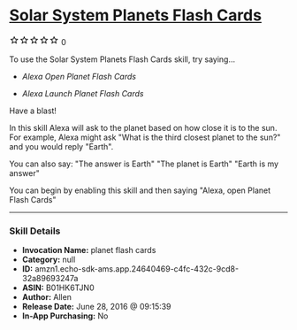 # [Solar System Planets Flash Cards](http://alexa.amazon.com/#skills/amzn1.echo-sdk-ams.app.24640469-c4fc-432c-9cd8-32a89693247a)
![0 stars](../../images/ic_star_border_black_18dp_1x.png)![0 stars](../../images/ic_star_border_black_18dp_1x.png)![0 stars](../../images/ic_star_border_black_18dp_1x.png)![0 stars](../../images/ic_star_border_black_18dp_1x.png)![0 stars](../../images/ic_star_border_black_18dp_1x.png) 0

To use the Solar System Planets Flash Cards skill, try saying...

* *Alexa Open Planet Flash Cards*

* *Alexa Launch Planet Flash Cards*

Have a blast!

In this skill Alexa will ask to the planet based on how close it is to the sun. For example, Alexa might ask "What is the third closest planet to the sun?" and you would reply "Earth".

You can also say:
"The answer is Earth"
"The planet is Earth"
"Earth is my answer"

You can begin by enabling this skill and then saying "Alexa, open Planet Flash Cards"

***

### Skill Details

* **Invocation Name:** planet flash cards
* **Category:** null
* **ID:** amzn1.echo-sdk-ams.app.24640469-c4fc-432c-9cd8-32a89693247a
* **ASIN:** B01HK6TJN0
* **Author:** Allen
* **Release Date:** June 28, 2016 @ 09:15:39
* **In-App Purchasing:** No
